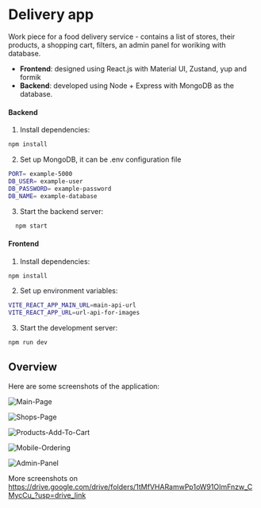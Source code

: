 # Delivery app

Work piece for a food delivery service - contains a list of stores, their products, a shopping cart, filters, an admin panel for woriking with database.

- **Frontend**: designed using React.js with Material UI, Zustand, yup and formik
- **Backend**: developed using Node + Express with MongoDB as the database.

#### Backend

1. Install dependencies:

```bash
npm install
```

2. Set up MongoDB, it can be .env configuration file

```bash
PORT= example-5000
DB_USER= example-user
DB_PASSWORD= example-password
DB_NAME= example-database
```

3. Start the backend server:

```bash
  npm start
```

#### Frontend

1. Install dependencies:

```bash
npm install
```

2. Set up environment variables:

```bash
VITE_REACT_APP_MAIN_URL=main-api-url
VITE_REACT_APP_URL=url-api-for-images
```

3. Start the development server:

```bash
npm run dev
```

## Overview

Here are some screenshots of the application:

![Main-Page](https://drive.google.com/uc?export=view&id=1tsc-O4wlZrx0-h3tSS3jFWTNALcrNp3F)

![Shops-Page](https://drive.google.com/uc?export=view&id=19-jl7DlcbgdSLnh1St6yJqjJ6fG7TH8-)

![Products-Add-To-Cart](https://drive.google.com/uc?export=view&id=1y_R82P4eiTw4_u9Mi9jN2LrUkO_oAkz5)

![Mobile-Ordering](https://drive.google.com/uc?export=view&id=1P9BxzkSIQWVw71J96QEG541_BxqrokkM)

![Admin-Panel](https://drive.google.com/uc?export=view&id=1sWMC-yFFQ6mZmrWbDb_p_4u60NDx81dG)

More screenshots on https://drive.google.com/drive/folders/1tMfVHARamwPp1oW91OImFnzw_CMycCu_?usp=drive_link
